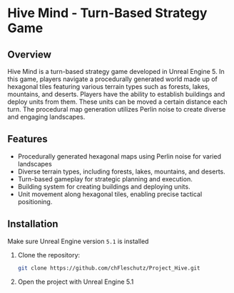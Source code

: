 # Hive Mind - Turn-Based Strategy Game

## Overview

Hive Mind is a turn-based strategy game developed in Unreal Engine 5. In this game, players navigate a procedurally generated world made up of hexagonal tiles featuring various terrain types such as forests, lakes, mountains, and deserts. Players have the ability to establish buildings and deploy units from them. These units can be moved a certain distance each turn. The procedural map generation utilizes Perlin noise to create diverse and engaging landscapes.

## Features
- Procedurally generated hexagonal maps using Perlin noise for varied landscapes
- Diverse terrain types, including forests, lakes, mountains, and deserts.
- Turn-based gameplay for strategic planning and execution.
- Building system for creating buildings and deploying units.
- Unit movement along hexagonal tiles, enabling precise tactical positioning.
   
## Installation

Make sure Unreal Engine version ```5.1``` is installed

1. Clone the repository:
   ```bash
   git clone https://github.com/chFleschutz/Project_Hive.git
   ```
   
2. Open the project with Unreal Engine 5.1
